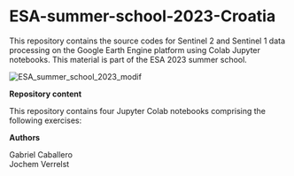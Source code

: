 # ESA-summer-school-2023-Croatia
This repository contains the source codes for Sentinel 2 and Sentinel 1 data processing on the Google Earth Engine platform using Colab Jupyter notebooks. This material is part of the ESA 2023 summer school.

![ESA_summer_school_2023_modif](https://github.com/PhD-Gabriel-Caballero/ESA-summer-school-2023-Croatia/assets/92304222/65102dd6-2727-42ab-8c57-1330af65483f)  

**Repository content**  

This repository contains four Jupyter Colab notebooks comprising the following exercises:

**Authors**  

Gabriel Caballero  
Jochem Verrelst
